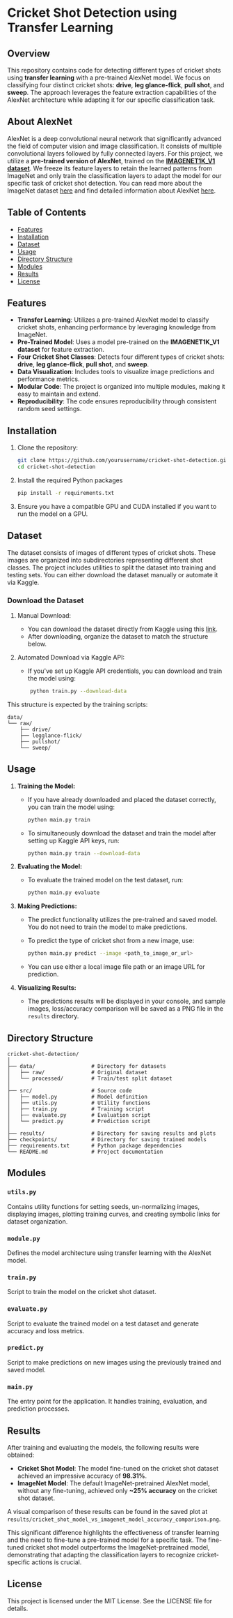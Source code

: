 # Cricket Shot Detection using Transfer Learning

## Overview

This repository contains code for detecting different types of cricket shots using **transfer learning** with a pre-trained AlexNet model. We focus on classifying four distinct cricket shots: **drive**, **leg glance-flick**, **pull shot**, and **sweep**. The approach leverages the feature extraction capabilities of the AlexNet architecture while adapting it for our specific classification task.

## About AlexNet

AlexNet is a deep convolutional neural network that significantly advanced the field of computer vision and image classification. It consists of multiple convolutional layers followed by fully connected layers. For this project, we utilize a **pre-trained version of AlexNet**, trained on the [**IMAGENET1K_V1 dataset**](https://pytorch.org/docs/stable/torchvision/models.html#torchvision.models.alexnet). We freeze its feature layers to retain the learned patterns from ImageNet and only train the classification layers to adapt the model for our specific task of cricket shot detection. You can read more about the ImageNet dataset [here](http://www.image-net.org/) and find detailed information about AlexNet [here](https://pytorch.org/hub/pytorch_vision_alexnet/).


## Table of Contents

- [Features](#features)
- [Installation](#installation)
- [Dataset](#dataset)
- [Usage](#usage)
- [Directory Structure](#directory-structure)
- [Modules](#modules)
- [Results](#results)
- [License](#license)

## Features

- **Transfer Learning**: Utilizes a pre-trained AlexNet model to classify cricket shots, enhancing performance by leveraging knowledge from ImageNet.
- **Pre-Trained Model**: Uses a model pre-trained on the **IMAGENET1K_V1 dataset** for feature extraction.
- **Four Cricket Shot Classes**: Detects four different types of cricket shots: **drive**, **leg glance-flick**, **pull shot**, and **sweep**.
- **Data Visualization**: Includes tools to visualize image predictions and performance metrics.
- **Modular Code**: The project is organized into multiple modules, making it easy to maintain and extend.
- **Reproducibility**: The code ensures reproducibility through consistent random seed settings.

## Installation

1. Clone the repository:
   ```bash
   git clone https://github.com/yourusername/cricket-shot-detection.git
   cd cricket-shot-detection

2. Install the required Python packages
    ```bash
    pip install -r requirements.txt
   
3. Ensure you have a compatible GPU and CUDA installed if you want to run the model on a GPU.

## Dataset
The dataset consists of images of different types of cricket shots. These images are organized into subdirectories representing different shot classes. The project includes utilities to split the dataset into training and testing sets. You can either download the dataset manually or automate it via Kaggle.

### Download the Dataset
1. Manual Download:
   - You can download the dataset directly from Kaggle using this [link](https://www.kaggle.com/datasets/aneesh10/cricket-shot-dataset).
   - After downloading, organize the dataset to match the structure below.


2. Automated Download via Kaggle API:
   - If you've set up Kaggle API credentials, you can download and train the model using:
   ```bash
       python train.py --download-data

This structure is expected by the training scripts:

    data/
    └── raw/
        ├── drive/
        ├── legglance-flick/
        ├── pullshot/
        └── sweep/

## Usage

1. **Training the Model:**
   - If you have already downloaded and placed the dataset correctly, you can train the model using:
     ```bash
     python main.py train 
     ```
   - To simultaneously download the dataset and train the model after setting up Kaggle API keys, run:
     ```bash
     python main.py train --download-data
     ```

2. **Evaluating the Model:**
   - To evaluate the trained model on the test dataset, run:
     ```bash
     python main.py evaluate
     ```

3. **Making Predictions:**
   - The predict functionality utilizes the pre-trained and saved model. You do not need to train the model to make predictions. 
   - To predict the type of cricket shot from a new image, use:
     ```bash
     python main.py predict --image <path_to_image_or_url>
     ```

   - You can use either a local image file path or an image URL for prediction.

 
4. **Visualizing Results:**
   - The predictions results will be displayed in your console, and sample images, loss/accuracy comparison will be saved as a PNG file in the `results` directory.

   
## Directory Structure
    cricket-shot-detection/
    │
    ├── data/                  # Directory for datasets
    │   ├── raw/               # Original dataset
    │   └── processed/         # Train/test split dataset
    │
    ├── src/                   # Source code
    │   ├── model.py           # Model definition
    │   ├── utils.py           # Utility functions
    │   ├── train.py           # Training script
    │   ├── evaluate.py        # Evaluation script
    │   └── predict.py         # Prediction script
    │
    ├── results/               # Directory for saving results and plots
    ├── checkpoints/           # Directory for saving trained models
    ├── requirements.txt       # Python package dependencies
    └── README.md              # Project documentation

## Modules
### `utils.py`
Contains utility functions for setting seeds, un-normalizing images, displaying images, plotting training curves, and creating symbolic links for dataset organization.

### `module.py`
Defines the model architecture using transfer learning with the AlexNet model.

### `train.py`
Script to train the model on the cricket shot dataset.

### `evaluate.py`
Script to evaluate the trained model on a test dataset and generate accuracy and loss metrics.

### `predict.py`
Script to make predictions on new images using the previously trained and saved model.

### `main.py`
The entry point for the application. It handles training, evaluation, and prediction processes. 

## Results

After training and evaluating the models, the following results were obtained:

- **Cricket Shot Model**: The model fine-tuned on the cricket shot dataset achieved an impressive accuracy of **98.31%**.
- **ImageNet Model**: The default ImageNet-pretrained AlexNet model, without any fine-tuning, achieved only **~25% accuracy** on the cricket shot dataset.

A visual comparison of these results can be found in the saved plot at `results/cricket_shot_model_vs_imagenet_model_accuracy_comparison.png`.

This significant difference highlights the effectiveness of transfer learning and the need to fine-tune a pre-trained model for a specific task. The fine-tuned cricket shot model outperforms the ImageNet-pretrained model, demonstrating that adapting the classification layers to recognize cricket-specific actions is crucial.


## License
This project is licensed under the MIT License. See the LICENSE file for details.


